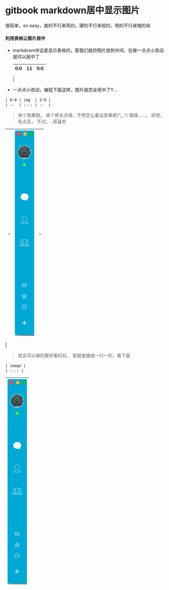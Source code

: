 # gitbook markdown居中显示图片

很简单，so easy，直的不行来弯的，硬的不行来软的，明的不行来暗的😄

#### 利用表格让图片居中

* markdown中这是显示表格的，那我们就将图片放到中间，在做一点点小改动就可以居中了

  | 0:0 | 11 | 0:0 |
  | :--- | :--- | :--- |
  |

* 一点点小改动，编程下面这样，图片就完全居中了Y...


```
| 0:0 | img  | 2:0 |
| --  | :--: | --  |
```

> 来个效果图， 来个修长点得，不然怎么看出效果呢\(_^\_\_^_\) 嘻嘻……， 好吧，有点丑， 不过，..哥喜欢

| - | ![](img/QQ_sidebar.png) | - |
| :--- | :--- | :--- |
|

> 其实可以做的更好看的拉， 那就是搞成一行一列，看下面

```
| image |
| :--: |
```

|![](img/QQ_sidebar.png)|
| :--: |

